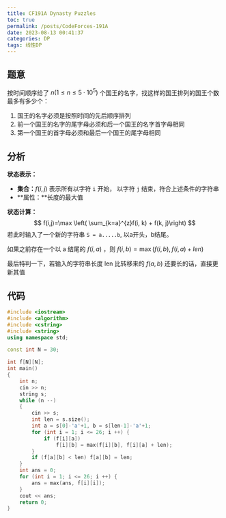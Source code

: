 ```yaml
---
title: CF191A Dynasty Puzzles
toc: true
permalink: /posts/CodeForces-191A
date: 2023-08-13 00:41:37
categories: DP
tags: 线性DP
---
```


## 题意

按时间顺序给了 $n(1\le n \le 5\cdot 10^5)$ 个国王的名字，找这样的国王排列的国王个数最多有多少个：

1. 国王的名字必须是按照时间的先后顺序排列
2. 前一个国王的名字的尾字母必须和后一个国王的名字首字母相同
3. 第一个国王的首字母必须和最后一个国王的尾字母相同

## 分析

**状态表示：**

- **集合：**$f(i,j)$ 表示所有以字符 `i` 开始， 以字符 `j` 结束，符合上述条件的字符串
- **属性：**长度的最大值

**状态计算：**
$$
f(i,j)=\max \left( \sum_{k=a}^{z}f(i, k) + f(k, j)\right)
$$
若此时输入了一个新的字符串 `S = a.....b`, 以a开头，b结尾。 

如果之前存在一个以 a 结尾的 $f(i, a)$ ，则 $f(i, b) = \max \left(f(i,b), f(i,a)+len \right)$ 

最后特判一下，若输入的字符串长度 len 比转移来的 $f(a,b)$ 还要长的话，直接更新其值

## 代码

```c++
#include <iostream>
#include <algorithm>
#include <cstring>
#include <string>
using namespace std;

const int N = 30;

int f[N][N];
int main() 
{
    int n;
    cin >> n;
    string s;
    while (n --)
    {
    	cin >> s;
    	int len = s.size();
    	int a = s[0]-'a'+1, b = s[len-1]-'a'+1;
    	for (int i = 1; i <= 26; i ++) {
    		if (f[i][a]) 
    			f[i][b] = max(f[i][b], f[i][a] + len);
    	}
    	if (f[a][b] < len) f[a][b] = len;
    }
    int ans = 0;
    for (int i = 1; i <= 26; i ++) {
    	ans = max(ans, f[i][i]);
    }
    cout << ans;
    return 0;
}
```

